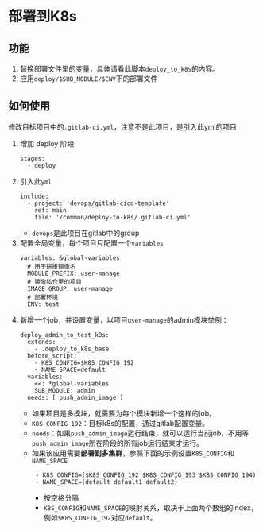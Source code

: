 # 部署到K8s

## 功能

1. 替换部署文件里的变量，具体请看此脚本`deploy_to_k8s`的内容。
2. 应用`deploy/$SUB_MODULE/$ENV`下的部署文件

## 如何使用

修改目标项目中的`.gitlab-ci.yml`，注意不是此项目，是引入此yml的项目

1. 增加 deploy 阶段
    ```
    stages:
      - deploy
    ```
2. 引入此`yml`
    ```
    include:
      - project: 'devops/gitlab-cicd-template'
        ref: main
        file: '/common/deploy-to-k8s/.gitlab-ci.yml'
    ```
    + `devops`是此项目在gitlab中的group
3. 配置全局变量，每个项目只配置一个`variables`
    ```
    variables: &global-variables
      # 用于拼接镜像名
      MODULE_PREFIX: user-manage
      # 镜像私仓里的项目
      IMAGE_GROUP: user-manage
      # 部署环境
      ENV: test
    ```
4. 新增一个job，并设置变量，以项目`user-manage`的admin模块举例：
    ```
    deploy_admin_to_test_k8s:      
      extends:                     
        - .deploy_to_k8s_base
      before_script:               
        - K8S_CONFIG=$K8S_CONFIG_192
        - NAME_SPACE=default
      variables:                    
        <<: *global-variables      
        SUB_MODULE: admin          
      needs: [ push_admin_image ]
    ```
    + 如果项目是多模块，就需要为每个模块新增一个这样的job。
    + `K8S_CONFIG_192`：目标k8s的配置，通过gitlab配置变量。
    + `needs`：如果`push_admin_image`运行结束，就可以运行当前job，不用等`push_admin_image`所在阶段的所有job运行结束才运行。
    + 如果该应用需要**部署到多集群**，参照下面的示例设置`K8S_CONFIG`和`NAME_SPACE`
      ```
       - K8S_CONFIG=($K8S_CONFIG_192 $K8S_CONFIG_193 $K8S_CONFIG_194)
       - NAME_SPACE=(default default1 default2)
      ```
        + 按空格分隔
        + `K8S_CONFIG`和`NAME_SPACE`的映射关系，取决于上面两个数组的index，例如`$K8S_CONFIG_192`对应`default`。
